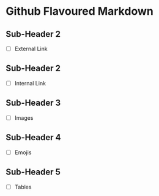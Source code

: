 # Github Flavoured Markdown

## Sub-Header 2
- [ ] External Link

## Sub-Header 2
- [ ] Internal Link

## Sub-Header 3
- [ ] Images

## Sub-Header 4      
- [ ] Emojis

## Sub-Header 5 
- [ ] Tables
      
